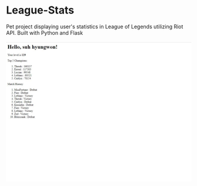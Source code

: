 # League-Stats
Pet project displaying user's statistics in League of Legends utilizing Riot API. Built with Python and Flask

![Image of Demo](/images/ugly_demo.JPG)
